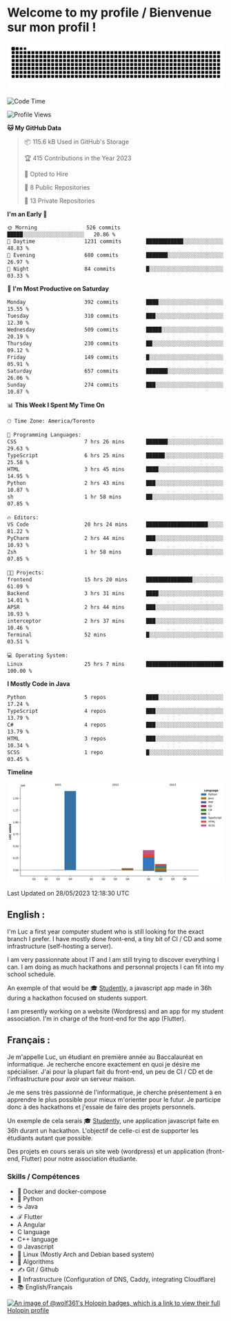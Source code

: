 # Welcome to my profile / Bienvenue sur mon profil !

![snake gif](https://github.com/wolf-361/wolf-361/blob/output/github-contribution-grid-snake.svg)

<!--START_SECTION:waka-->
![Code Time](http://img.shields.io/badge/Code%20Time-132%20hrs%204%20mins-blue)

![Profile Views](http://img.shields.io/badge/Profile%20Views-0-blue)

**🐱 My GitHub Data** 

> 📦 115.6 kB Used in GitHub's Storage 
 > 
> 🏆 415 Contributions in the Year 2023
 > 
> 💼 Opted to Hire
 > 
> 📜 8 Public Repositories 
 > 
> 🔑 13 Private Repositories 
 > 
**I'm an Early 🐤** 

```text
🌞 Morning                526 commits         █████░░░░░░░░░░░░░░░░░░░░   20.86 % 
🌆 Daytime                1231 commits        ████████████░░░░░░░░░░░░░   48.83 % 
🌃 Evening                680 commits         ███████░░░░░░░░░░░░░░░░░░   26.97 % 
🌙 Night                  84 commits          █░░░░░░░░░░░░░░░░░░░░░░░░   03.33 % 
```
📅 **I'm Most Productive on Saturday** 

```text
Monday                   392 commits         ████░░░░░░░░░░░░░░░░░░░░░   15.55 % 
Tuesday                  310 commits         ███░░░░░░░░░░░░░░░░░░░░░░   12.30 % 
Wednesday                509 commits         █████░░░░░░░░░░░░░░░░░░░░   20.19 % 
Thursday                 230 commits         ██░░░░░░░░░░░░░░░░░░░░░░░   09.12 % 
Friday                   149 commits         █░░░░░░░░░░░░░░░░░░░░░░░░   05.91 % 
Saturday                 657 commits         ███████░░░░░░░░░░░░░░░░░░   26.06 % 
Sunday                   274 commits         ███░░░░░░░░░░░░░░░░░░░░░░   10.87 % 
```


📊 **This Week I Spent My Time On** 

```text
🕑︎ Time Zone: America/Toronto

💬 Programming Languages: 
CSS                      7 hrs 26 mins       ███████░░░░░░░░░░░░░░░░░░   29.63 % 
TypeScript               6 hrs 25 mins       ██████░░░░░░░░░░░░░░░░░░░   25.58 % 
HTML                     3 hrs 45 mins       ████░░░░░░░░░░░░░░░░░░░░░   14.95 % 
Python                   2 hrs 43 mins       ███░░░░░░░░░░░░░░░░░░░░░░   10.87 % 
sh                       1 hr 58 mins        ██░░░░░░░░░░░░░░░░░░░░░░░   07.85 % 

🔥 Editors: 
VS Code                  20 hrs 24 mins      ████████████████████░░░░░   81.22 % 
PyCharm                  2 hrs 44 mins       ███░░░░░░░░░░░░░░░░░░░░░░   10.93 % 
Zsh                      1 hr 58 mins        ██░░░░░░░░░░░░░░░░░░░░░░░   07.85 % 

🐱‍💻 Projects: 
frontend                 15 hrs 20 mins      ███████████████░░░░░░░░░░   61.09 % 
Backend                  3 hrs 31 mins       ████░░░░░░░░░░░░░░░░░░░░░   14.01 % 
APSR                     2 hrs 44 mins       ███░░░░░░░░░░░░░░░░░░░░░░   10.93 % 
interceptor              2 hrs 37 mins       ███░░░░░░░░░░░░░░░░░░░░░░   10.46 % 
Terminal                 52 mins             █░░░░░░░░░░░░░░░░░░░░░░░░   03.51 % 

💻 Operating System: 
Linux                    25 hrs 7 mins       █████████████████████████   100.00 % 
```

**I Mostly Code in Java** 

```text
Python                   5 repos             ████░░░░░░░░░░░░░░░░░░░░░   17.24 % 
TypeScript               4 repos             ███░░░░░░░░░░░░░░░░░░░░░░   13.79 % 
C#                       4 repos             ███░░░░░░░░░░░░░░░░░░░░░░   13.79 % 
HTML                     3 repos             ███░░░░░░░░░░░░░░░░░░░░░░   10.34 % 
SCSS                     1 repo              █░░░░░░░░░░░░░░░░░░░░░░░░   03.45 % 
```



**Timeline**

![Lines of Code chart](https://raw.githubusercontent.com/wolf-361/wolf-361/main/assets/bar_graph.png)


 Last Updated on 28/05/2023 12:18:30 UTC
<!--END_SECTION:waka-->

## English : 

I'm Luc a first year computer student who is still looking for the exact branch I prefer. I have mostly done front-end, a tiny bit of CI / CD and some infrastructure (self-hosting a server).

I am very passionnate about IT and I am still trying to discover everything I can. I am doing as much hackathons and personnal projects I can fit into my school schedule.

An exemple of that would be 🎓 [Studently](https://github.com/wolf-361/Studently-CodeJam12), a javascript app made in 36h during a hackathon focused on students support.

I am presently working on a website (Wordpress) and an app for my student association. I'm in charge of the front-end for the app (Flutter).

## Français :

Je m'appelle Luc, un étudiant en première année au Baccalauréat en informatique. Je recherche encore exactement en quoi je désire me spécialiser. J'ai pour la plupart fait du front-end, un peu de CI / CD et de l'infrastructure pour avoir un serveur maison.

Je me sens très passionné de l'informatique, je cherche présentement à en apprendre le plus possible pour mieux m'orienter pour le futur. Je participe donc à des hackathons et j'essaie de faire des projets personnels.

Un exemple de cela serais 🎓 [Studently](https://github.com/wolf-361/Studently-CodeJam12), une application javascript faite en 36h durant un hackathon. L'objectif de celle-ci est de supporter les étudiants autant que possible.

Des projets en cours serais un site web (wordpress) et un application (front-end, Flutter) pour notre association étudiante.

###  Skills / Compétences

* 🐋 Docker and docker-compose
* 🐍 Python
* ☕ Java
* ℱ Flutter
* A Angular
* C language
* C++ language
* 🌐 Javascript
* 🐧 Linux (Mostly Arch and Debian based system)
* 🧩 Algorithms
* ✍️ Git / Github
* 📜 Infrastructure (Configuration of DNS, Caddy, integrating Cloudflare)
* 📚 English/Français

[![An image of @wolf361's Holopin badges, which is a link to view their full Holopin profile](https://holopin.me/wolf361)](https://holopin.io/@wolf361)


